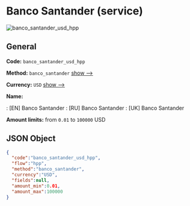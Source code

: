 
# Banco Santander (service) 
![banco_santander_usd_hpp](https://static.openfintech.io/payment_methods/banco_santander_usd_hpp/logo.svg?w=400&c=v0.59.26#w200)  

## General 
 
**Code:** `banco_santander_usd_hpp` 
 
**Method:** `banco_santander` 
 [show -->](/payment-methods/banco_santander/) 
 
**Currency:** `USD` [show -->](/currencies/USD/) 
 
**Name:** 
 
:	[EN] Banco Santander 
:	[RU] Banco Santander 
:	[UK] Banco Santander 
 
**Amount limits:** from `0.01` to `100000` USD 

## JSON Object 

```json
{
  "code":"banco_santander_usd_hpp",
  "flow":"hpp",
  "method":"banco_santander",
  "currency":"USD",
  "fields":null,
  "amount_min":0.01,
  "amount_max":100000
}
```  
